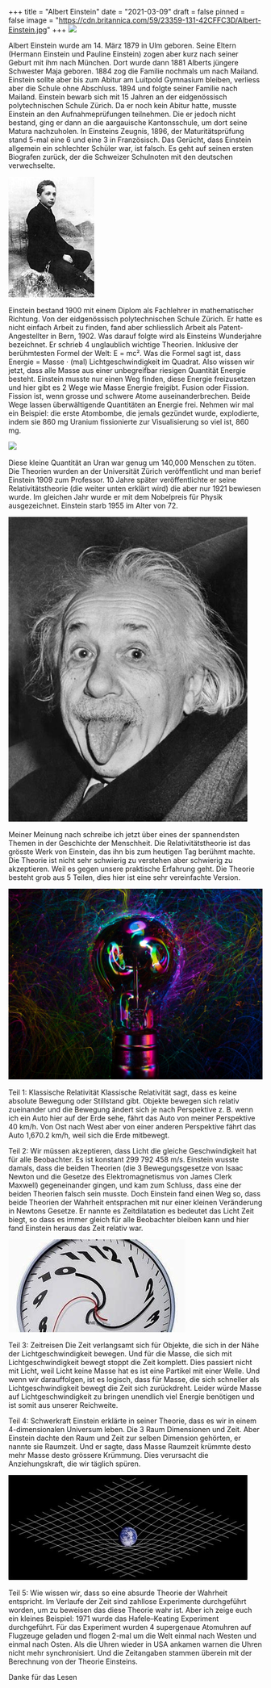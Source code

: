 +++
title = "Albert Einstein"
date = "2021-03-09"
draft = false
pinned = false
image = "https://cdn.britannica.com/59/23359-131-42CFFC3D/Albert-Einstein.jpg"
+++
![](https://cdn.britannica.com/59/23359-131-42CFFC3D/Albert-Einstein.jpg)

Albert Einstein wurde am 14. März 1879 in Ulm geboren. Seine Eltern (Hermann Einstein und Pauline Einstein) zogen aber kurz nach seiner Geburt mit ihm nach München. Dort wurde dann 1881 Alberts jüngere Schwester Maja geboren. 1884 zog die Familie nochmals um nach Mailand. Einstein sollte aber bis zum Abitur am Luitpold Gymnasium bleiben, verliess aber die Schule ohne Abschluss. 1894 und folgte seiner Familie nach Mailand. Einstein bewarb sich mit 15 Jahren an der eidgenössisch polytechnischen Schule Zürich. Da er noch kein Abitur hatte, musste Einstein an den Aufnahmeprüfungen teilnehmen. Die er jedoch nicht bestand, ging er dann an die aargauische Kantonsschule, um dort seine Matura nachzuholen. In Einsteins Zeugnis, 1896, der Maturitätsprüfung stand 5-mal eine 6 und eine 3 in Französisch. Das Gerücht, dass Einstein allgemein ein schlechter Schüler war, ist falsch. Es geht auf seinen ersten Biografen zurück, der die Schweizer Schulnoten mit den deutschen verwechselte.



![](170px-albert_einstein_as_a_child.jpg)

Einstein bestand 1900 mit einem Diplom als Fachlehrer in mathematischer Richtung. Von der eidgenössisch polytechnischen Schule Zürich. Er hatte es nicht einfach Arbeit zu finden, fand aber schliesslich Arbeit als Patent-Angestellter in Bern, 1902. Was darauf folgte wird als Einsteins Wunderjahre bezeichnet. Er schrieb 4 unglaublich wichtige Theorien. Inklusive der berühmtesten Formel der Welt: E = mc². Was die Formel sagt ist, dass Energie = Masse ⋅ (mal) Lichtgeschwindigkeit im Quadrat. Also wissen wir jetzt, dass alle Masse aus einer unbegreifbar riesigen Quantität Energie besteht. Einstein musste nur einen Weg finden, diese Energie freizusetzen und hier gibt es 2 Wege wie Masse Energie freigibt. Fusion oder Fission. Fission ist, wenn grosse und schwere Atome auseinanderbrechen. Beide Wege lassen überwältigende Quantitäten an Energie frei. Nehmen wir mal ein Beispiel: die erste Atombombe, die jemals gezündet wurde, explodierte, indem sie 860 mg Uranium fissionierte
zur Visualisierung so viel ist, 860 mg.



![](https://upload.wikimedia.org/wikipedia/commons/4/4f/BIC_blue_pen_cap.jpg)

Diese kleine Quantität an Uran war genug um 140,000 Menschen zu töten. Die Theorien wurden an der Universität Zürich veröffentlicht und man berief Einstein 1909 zum Professor. 10 Jahre später veröffentlichte er seine Relativitätstheorie (die weiter unten erklärt wird) die aber nur 1921 bewiesen wurde. Im gleichen Jahr wurde er mit dem Nobelpreis für Physik ausgezeichnet. Einstein starb 1955 im Alter von 72.



![](download-1-.jpg)

Meiner Meinung nach schreibe ich jetzt über eines der spannendsten Themen in der Geschichte der Menschheit. Die Relativitätstheorie ist das grösste Werk von Einstein, das ihn bis zum heutigen Tag berühmt machte. Die Theorie ist nicht sehr schwierig zu verstehen aber schwierig zu akzeptieren. Weil es gegen unsere praktische Erfahrung geht. Die Theorie besteht grob aus 5 Teilen, dies hier ist eine sehr vereinfachte Version.



![](pexels-meryl-katys-6978617-1-.jpg)

Teil 1: Klassische Relativität
Klassische Relativität sagt, dass es keine absolute Bewegung oder Stillstand gibt. Objekte bewegen sich relativ zueinander und die Bewegung ändert sich je nach Perspektive z. B. wenn ich ein Auto hier auf der Erde sehe, fährt das Auto von meiner Perspektive 40 km/h. Von Ost nach West aber von einer anderen Perspektive fährt das Auto 1,670.2 km/h, weil sich die Erde mitbewegt.

Teil 2:
Wir müssen akzeptieren, dass Licht die gleiche Geschwindigkeit hat für alle Beobachter. Es ist konstant 299 792 458 m/s. Einstein wusste damals, dass die beiden Theorien (die 3 Bewegungsgesetze von Isaac Newton und die Gesetze des Elektromagnetismus von James Clerk Maxwell) gegeneinander gingen, und kam zum Schluss, dass eine der beiden Theorien falsch sein musste. Doch Einstein fand einen Weg so, dass beide Theorien der Wahrheit
entsprachen mit nur einer kleinen Veränderung in Newtons Gesetze. Er nannte es Zeitdilatation es bedeutet das Licht Zeit biegt, so dass es immer gleich für alle Beobachter bleiben kann und hier fand Einstein heraus das Zeit relativ war.



![](d-1-.jpg)

Teil 3: Zeitreisen
Die Zeit verlangsamt sich für Objekte, die sich in der Nähe der Lichtgeschwindigkeit bewegen. Und für die Masse, die sich mit Lichtgeschwindigkeit bewegt stoppt die Zeit komplett. Dies passiert nicht mit Licht, weil Licht keine Masse hat es ist eine Partikel mit einer Welle. Und wenn wir darauffolgen, ist es logisch, dass für Masse, die sich schneller als Lichtgeschwindigkeit bewegt die Zeit sich zurückdreht. Leider würde Masse auf Lichtgeschwindigkeit zu bringen unendlich viel Energie benötigen und ist somit aus unserer Reichweite.

Teil 4: Schwerkraft
Einstein erklärte in seiner Theorie, dass es wir in einem 4-dimensionalen Universum leben. Die 3 Raum Dimensionen und Zeit. Aber Einstein dachte den Raum und Zeit zur selben Dimension gehörten, er nannte sie Raumzeit. Und er sagte, dass Masse Raumzeit krümmte desto mehr Masse desto grössere Krümmung. Dies verursacht die Anziehungskraft, die wir täglich spüren.



![](download-2-.jpg)

Teil 5:
Wie wissen wir, dass so eine absurde Theorie der Wahrheit entspricht. Im Verlaufe der Zeit sind zahllose Experimente durchgeführt worden, um zu beweisen das diese Theorie wahr ist. Aber ich zeige euch ein kleines Beispiel: 1971 wurde das Hafele–Keating Experiment durchgeführt. Für das Experiment wurden 4 supergenaue Atomuhren auf Flugzeuge geladen und flogen 2-mal um die Welt einmal nach Westen und einmal nach Osten. Als die Uhren wieder in USA ankamen warnen die Uhren nicht mehr synchronisiert. Und die Zeitangaben
stammen überein mit der Berechnung von der Theorie Einsteins. 



Danke für das Lesen